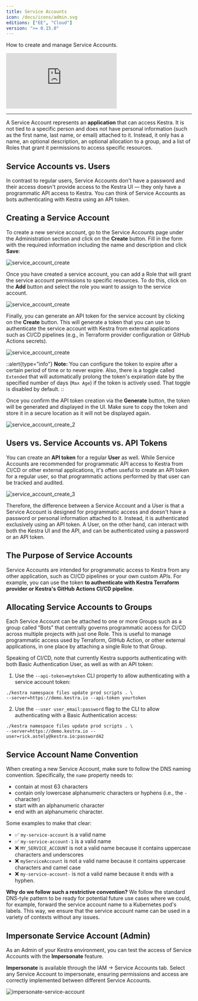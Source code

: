 ```yaml
---
title: Service Accounts
icon: /docs/icons/admin.svg
editions: ["EE", "Cloud"]
version: ">= 0.15.0"
---
```


How to create and manage Service Accounts.


<div class="video-container">
  <iframe src="https://www.youtube.com/embed/5_rVseynye4?si=LdgbY4LOwYLgIat2" title="YouTube video player" frameborder="0" allow="accelerometer; autoplay; clipboard-write; encrypted-media; gyroscope; picture-in-picture; web-share" referrerpolicy="strict-origin-when-cross-origin" allowfullscreen></iframe>
</div>

---

A Service Account represents an **application** that can access Kestra. It is not tied to a specific person and does not have personal information (such as the first name, last name, or email) attached to it. Instead, it only has a name, an optional description, an optional allocation to a group, and a list of Roles that grant it permissions to access specific resources.

## Service Accounts vs. Users

In contrast to regular users, Service Accounts don't have a password and their access doesn't provide access to the Kestra UI — they only have a programmatic API access to Kestra. You can think of Service Accounts as bots authenticating with Kestra using an API token.

## Creating a Service Account

To create a new service account, go to the Service Accounts page under the Administration section and click on the **Create** button. Fill in the form with the required information including the name and description and click **Save**:

![service_account_create](/docs/user-interface-guide/service_account_create.png)

Once you have created a service account, you can add a Role that will grant the service account permissions to specific resources. To do this, click on the **Add** button and select the role you want to assign to the service account.

![service_account_create](/docs/user-interface-guide/service_account_create.png)

Finally, you can generate an API token for the service account by clicking on the **Create** button. This will generate a token that you can use to authenticate the service account with Kestra from external applications such as CI/CD pipelines (e.g., in Terraform provider configuration or GitHub Actions secrets).

![service_account_create](/docs/user-interface-guide/service_account_create.png)

::alert{type="info"}
**Note:** You can configure the token to expire after a certain period of time or to never expire. Also, there is a toggle called `Extended` that will automatically prolong the token's expiration date by the specified number of days (`Max Age`) if the token is actively used. That toggle is disabled by default.
::

Once you confirm the API token creation via the **Generate** button, the token will be generated and displayed in the UI. Make sure to copy the token and store it in a secure location as it will not be displayed again.

![service_account_create_2](/docs/user-interface-guide/service_account_create_2.png)

## Users vs. Service Accounts vs. API Tokens

You can create an **API token** for a regular **User** as well. While Service Accounts are recommended for programmatic API access to Kestra from CI/CD or other external applications, it's often useful to create an API token for a regular user, so that programmatic actions performed by that user can be tracked and audited.

![service_account_create_3](/docs/user-interface-guide/service_account_create_3.png)

Therefore, the difference between a Service Account and a User is that a Service Account is designed for programmatic access and doesn't have a password or personal information attached to it. Instead, it is authenticated exclusively using an API token. A User, on the other hand, can interact with both the Kestra UI and the API, and can be authenticated using a password or an API token.

## The Purpose of Service Accounts

Service Accounts are intended for programmatic access to Kestra from any other application, such as CI/CD pipelines or your own custom APIs. For example, you can use the token **to authenticate with Kestra Terraform provider or Kestra's GitHub Actions CI/CD pipeline**.

## Allocating Service Accounts to Groups

Each Service Account can be attached to one or more Groups such as a group called “Bots” that centrally governs programmatic access for CI/CD across multiple projects with just one Role. This is useful to manage programmatic access used by Terraform, GitHub Action, or other external applications, in one place by attaching a single Role to that Group.

Speaking of CI/CD, note that currently Kestra supports authenticating with both Basic Authentication User, as well as with an API token:

1. Use the `--api-token=mytoken` CLI property to allow authenticating with a service account token:

```
./kestra namespace files update prod scripts . \
--server=https://demo.kestra.io --api-token yourtoken
```

2. Use the `--user user_email:password` flag to the CLI to allow authenticating with a Basic Authentication access:

```
./kestra namespace files update prod scripts . \
--server=https://demo.kestra.io --user=rick.astely@kestra.io:password42
```

## Service Account Name Convention

When creating a new Service Account, make sure to follow the DNS naming convention. Specifically, the `name` property needs to:
- contain at most 63 characters
- contain only lowercase alphanumeric characters or hyphens (i.e., the `-` character)
- start with an alphanumeric character
- end with an alphanumeric character.

Some examples to make that clear:
- ✅ `my-service-account` is a valid name
- ✅ `my-service-account-1` is a valid name
- ❌ `MY_SERVICE_ACCOUNT` is not a valid name because it contains uppercase characters and underscores
- ❌ `myServiceAccount` is not a valid name because it contains uppercase characters and camel case
- ❌ `my-service-account-` is not a valid name because it ends with a hyphen.

**Why do we follow such a restrictive convention?** We follow the standard DNS-tyle pattern to be ready for potential future use cases where we could, for example, forward the service account name to a Kubernetes pod's labels. This way, we ensure that the service account name can be used in a variety of contexts without any issues.

## Impersonate Service Account (Admin)

As an Admin of your Kestra environment, you can test the access of Service Accounts with the **Impersonate** feature.

**Impersonate** is available through the IAM -> Service Accounts tab. Select any Service Account to impersonate, ensuring permissions and access are correctly implemented between different Service Accounts.

![impersonate-service-account](/docs/enterprise/impersonate-service-account.png)
